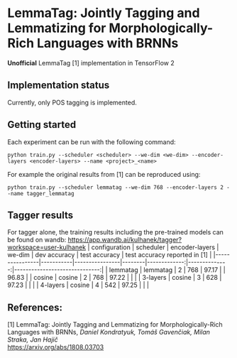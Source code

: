 # LemmaTag: Jointly Tagging and Lemmatizing for Morphologically-Rich Languages with BRNNs
**Unofficial** LemmaTag [1] implementation in TensorFlow 2

## Implementation status
Currently, only POS tagging is implemented.

## Getting started
Each experiment can be run with the following command:
```
python train.py --scheduler <scheduler> --we-dim <we-dim> --encoder-layers <encoder-layers> --name <project>_<name>
```
For example the original results from [1] can be reproduced using:
```
python train.py --scheduler lemmatag --we-dim 768 --encoder-layers 2 --name tagger_lemmatag
```

## Tagger results
For tagger alone, the training results including the pre-trained models can be found on wandb: https://app.wandb.ai/kulhanek/tagger?workspace=user-kulhanek
| configuration  | scheduler | encoder-layers | we-dim | dev accuracy | test accuracy | test accuracy reported in [1] |
|----------------|-----------|----------------|--------|-------------:|--------------:|------------------------------:|
| lemmatag       | lemmatag  | 2              | 768    | 97.17        |               | 96.83                         |
| cosine         | cosine    | 2              | 768    | 97.22        |               |                               |
| 3-layers       | cosine    | 3              | 628    | 97.23        |               |                               |
| 4-layers       | cosine    | 4              | 542    | 97.25        |               |                               |

## References:
[1] LemmaTag: Jointly Tagging and Lemmatizing for Morphologically-Rich Languages with BRNNs, *Daniel Kondratyuk, Tomáš Gavenčiak, Milan Straka, Jan Hajič* <br/>
https://arxiv.org/abs/1808.03703

